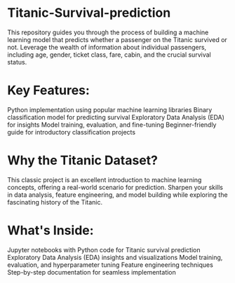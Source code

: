 # Titanic-Survival-prediction
 This repository guides you through the process of building a machine learning model that predicts whether a passenger on the Titanic survived or not. Leverage the wealth of information about individual passengers, including age, gender, ticket class, fare, cabin, and the crucial survival status.
# Key Features:

Python implementation using popular machine learning libraries
Binary classification model for predicting survival
Exploratory Data Analysis (EDA) for insights
Model training, evaluation, and fine-tuning
Beginner-friendly guide for introductory classification projects
# Why the Titanic Dataset?
This classic project is an excellent introduction to machine learning concepts, offering a real-world scenario for prediction. Sharpen your skills in data analysis, feature engineering, and model building while exploring the fascinating history of the Titanic.

# What's Inside:

Jupyter notebooks with Python code for Titanic survival prediction
Exploratory Data Analysis (EDA) insights and visualizations
Model training, evaluation, and hyperparameter tuning
Feature engineering techniques
Step-by-step documentation for seamless implementation
